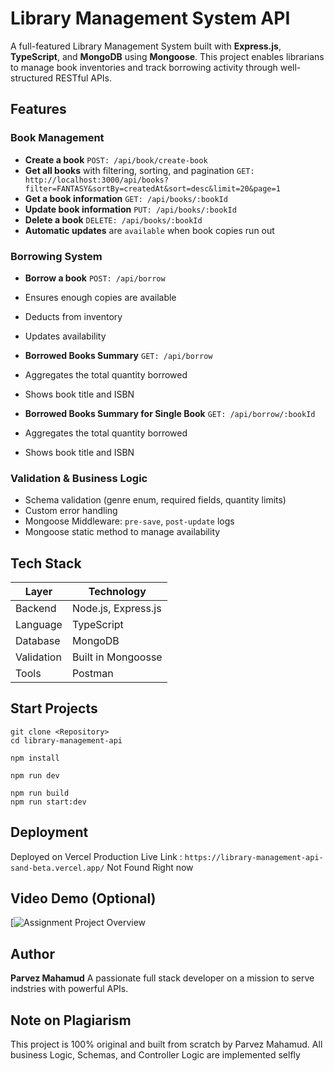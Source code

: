 # Library Management System API

A full-featured Library Management System built with **Express.js**, **TypeScript**, and **MongoDB** using **Mongoose**. This project enables librarians to manage book inventories and track borrowing activity through well-structured RESTful APIs. 

## Features

### Book Management
- **Create a book** `POST: /api/book/create-book`
- **Get all books** with filtering, sorting, and pagination `GET: http://localhost:3000/api/books?filter=FANTASY&sortBy=createdAt&sort=desc&limit=20&page=1`
- **Get a book information** `GET: /api/books/:bookId`
- **Update book information** `PUT: /api/books/:bookId`
- **Delete a book** `DELETE: /api/books/:bookId`
- **Automatic updates** are `available` when book copies run out

### Borrowing System
- **Borrow a book** `POST: /api/borrow`
- Ensures enough copies are available
- Deducts from inventory
- Updates availability

- **Borrowed Books Summary** `GET: /api/borrow`
- Aggregates the total quantity borrowed
- Shows book title and ISBN

- **Borrowed Books Summary for Single Book** `GET: /api/borrow/:bookId`
- Aggregates the total quantity borrowed
- Shows book title and ISBN


### Validation & Business Logic
- Schema validation (genre enum, required fields, quantity limits)
- Custom error handling
- Mongoose Middleware: `pre-save`, `post-update` logs
- Mongoose static method to manage availability

## Tech Stack
| Layer        | Technology           |
|--------------|----------------------|
| Backend      | Node.js, Express.js  |
| Language     | TypeScript           |
| Database     | MongoDB              |
| Validation   | Built in Mongoosse   |
| Tools        | Postman              |


## Start Projects
```
git clone <Repository>
cd library-management-api

npm install

npm run dev

npm run build
npm run start:dev
```

## Deployment 
Deployed on Vercel
Production Live Link : `https://library-management-api-sand-beta.vercel.app/` Not Found Right now


## Video Demo (Optional)
[![Assignment Project Overview](https://drive.google.com/file/d/1YWDCX3rjlw15P9nIp2wAAJdR9xdWEA4R/view?usp=sharing)



## Author
**Parvez Mahamud**
A passionate full stack developer on a mission to serve indstries with powerful APIs.


## Note on Plagiarism
This project is 100% original and built from scratch by Parvez Mahamud. All business Logic, Schemas, and Controller Logic are implemented selfly 
